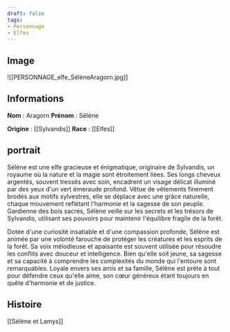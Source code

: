 ```yaml
---
draft: false
tags:
- Personnage
- Elfes
---
```


## Image

![[PERSONNAGE_elfe_SélèneAragorn.jpg]]

## Informations
**Nom** : Aragorn
**Prénom** : Sélène

**Origine** : [[Sylvandis]]
**Race** : [[Elfes]]

## portrait

Sélène est une elfe gracieuse et énigmatique, originaire de Sylvandis, un royaume où la nature et la magie sont étroitement liées. Ses longs cheveux argentés, souvent tressés avec soin, encadrent un visage délicat illuminé par des yeux d'un vert émeraude profond. Vêtue de vêtements finement brodés aux motifs sylvestres, elle se déplace avec une grâce naturelle, chaque mouvement reflétant l'harmonie et la sagesse de son peuple. Gardienne des bois sacrés, Sélène veille sur les secrets et les trésors de Sylvandis, utilisant ses pouvoirs pour maintenir l'équilibre fragile de la forêt.

Dotée d'une curiosité insatiable et d'une compassion profonde, Sélène est animée par une volonté farouche de protéger les créatures et les esprits de la forêt. Sa voix mélodieuse et apaisante est souvent utilisée pour résoudre les conflits avec douceur et intelligence. Bien qu'elle soit jeune, sa sagesse et sa capacité à comprendre les complexités du monde qui l'entoure sont remarquables. Loyale envers ses amis et sa famille, Sélène est prête à tout pour défendre ceux qu'elle aime, son cœur généreux étant toujours en quête d'harmonie et de justice.

## Histoire

[[Sélène et Lamys]]